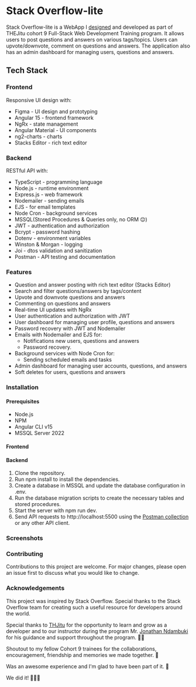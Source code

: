 # Stack Overflow-lite
Stack Overflow-lite is a WebApp I [designed](https://www.figma.com/proto/c3OP0QBGhJuXclPwW51eeR/Stackoverflow-Lite-WebApp?node-id=1%3A2&scaling=scale-down&page-id=0%3A1&starting-point-node-id=1%3A2&show-proto-sidebar=1) and developed as part of THEJitu cohort 9 Full-Stack Web Development Training program. It allows users to post questions and answers on various tags/topics. Users can upvote/downvote, comment on questions and answers. The application also has an admin dashboard for managing users, questions and answers.

## Tech Stack

### Frontend
Responsive UI design with:
- Figma - UI design and prototyping
- Angular 15 - frontend framework
- NgRx - state management
- Angular Material - UI components
- ng2-charts - charts
- Stacks Editor - rich text editor

### Backend
RESTful API with:
- TypeScript - programming language
- Node.js - runtime environment
- Express.js - web framework
- Nodemailer - sending emails
- EJS - for email templates
- Node Cron - background services
- MSSQL(Stored Procedures & Queries only, no ORM 😌)
- JWT - authentication and authorization
- Bcrypt - password hashing
- Dotenv - environment variables
- Winston & Morgan - logging 
- Joi - dtos validation and sanitization 
- Postman - API testing and documentation

### Features
- Question and answer posting with rich text editor (Stacks Editor)
- Search and filter questions/answers by tags/content
- Upvote and downvote questions and answers
- Commenting on questions and answers
- Real-time UI updates with NgRx
- User authentication and authorization with JWT
- User dashboard for managing user profile, questions and answers
- Password recovery with JWT and Nodemailer
- Emails with Nodemailer and EJS for:
  - Notifications new users, questions and answers
  - Password recovery.
- Background services with Node Cron for:
    - Sending scheduled emails and tasks
- Admin dashboard for managing user accounts, questions, and answers
- Soft deletes for users, questions and answers

### Installation

#### Prerequisites
- Node.js
- NPM 
- Angular CLI v15
- MSSQL Server 2022

#### Frontend



#### Backend
1. Clone the repository.
2. Run npm install to install the dependencies.
3. Create a database in MSSQL and update the database configuration in .env.
4. Run the database migration scripts to create the necessary tables and stored procedures.
5. Start the server with npm run dev.
6. Send API requests to http://localhost:5500 using the [Postman collection](#)
or any other API client.

### Screenshots




### Contributing
Contributions to this project are welcome. For major changes, please open an issue first to discuss what you would like to change.

### Acknowledgements
This project was inspired by Stack Overflow. Special thanks to the Stack Overflow team for creating such a useful resource for developers around the world. 

Special thanks to [THJitu](https://thejitu.com) for the opportunity to learn and grow as a developer and to our instructor during the program Mr. [Jonathan Ndambuki](https://www.linkedin.com/in/jonathan-ndambuki-84630a219/) for his guidance and support throughout the program. 🙏🏾

Shoutout to my fellow Cohort 9 trainees for the collaborations, encouragement, friendship and memories we made together. 🤗

Was an awesome experience and I'm glad to have been part of it. 🥳

We did it! 🎉🎉🎉